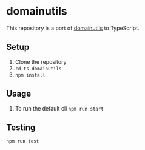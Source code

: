 # domainutils

This repository is a port of [domainutils](https://github.com/arjunsinghy96/domainutils) to TypeScript.

## Setup

1. Clone the repository
2. `cd ts-domainutils`
3. `npm install`

## Usage

1. To run the default cli `npm run start`

## Testing

```bash
npm run test
```